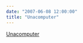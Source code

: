 ```yaml
---
date: "2007-06-08 12:00:00"
title: "Unacomputer"
---
```


[Unacomputer](/lemire/blog/2007/06-08-unacomputer)

